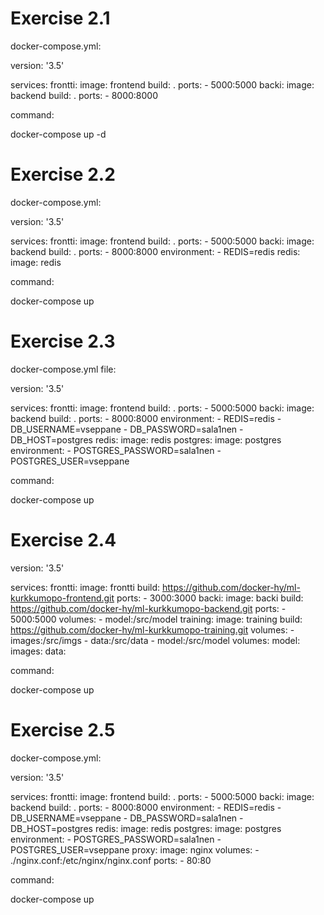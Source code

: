 # Exercise 2.1

docker-compose.yml:

version: '3.5'

services:
   frontti:
      image: frontend
      build: .
      ports:
       - 5000:5000
   backi:
      image: backend
      build: .
      ports:
       - 8000:8000

command:

docker-compose up -d

# Exercise 2.2

docker-compose.yml:

version: '3.5'

services:
   frontti:
      image: frontend
      build: .
      ports:
       - 5000:5000
   backi:
      image: backend
      build: .
      ports:
       - 8000:8000
      environment:
       - REDIS=redis
   redis:
      image: redis

command:

docker-compose up

# Exercise 2.3

docker-compose.yml file:

version: '3.5'

services:
   frontti:
      image: frontend
      build: .
      ports:
       - 5000:5000
   backi:
      image: backend
      build: .
      ports:
       - 8000:8000
      environment:
       - REDIS=redis
       - DB_USERNAME=vseppane
       - DB_PASSWORD=sala1nen
       - DB_HOST=postgres
   redis:
      image: redis
   postgres:
      image: postgres
      environment:
       - POSTGRES_PASSWORD=sala1nen
       - POSTGRES_USER=vseppane

command:

docker-compose up

# Exercise 2.4

version: '3.5'

services:
  frontti:
    image: frontti
    build: https://github.com/docker-hy/ml-kurkkumopo-frontend.git
    ports:
     - 3000:3000
  backi:
    image: backi
    build: https://github.com/docker-hy/ml-kurkkumopo-backend.git
    ports:
     - 5000:5000
    volumes:
     - model:/src/model
  training:
    image: training
    build: https://github.com/docker-hy/ml-kurkkumopo-training.git
    volumes:
     - images:/src/imgs
     - data:/src/data
     - model:/src/model
volumes:
  model:
  images:
  data:


command:

docker-compose up


# Exercise 2.5

docker-compose.yml:

version: '3.5'

services:
   frontti:
      image: frontend
      build: .
      ports:
       - 5000:5000
   backi:
      image: backend
      build: .
      ports:
       - 8000:8000
      environment:
       - REDIS=redis
       - DB_USERNAME=vseppane
       - DB_PASSWORD=sala1nen
       - DB_HOST=postgres
   redis:
      image: redis
   postgres:
      image: postgres
      environment:
       - POSTGRES_PASSWORD=sala1nen
       - POSTGRES_USER=vseppane
   proxy:
      image: nginx
      volumes:
       - ./nginx.conf:/etc/nginx/nginx.conf
      ports:
        - 80:80


command:

docker-compose up

